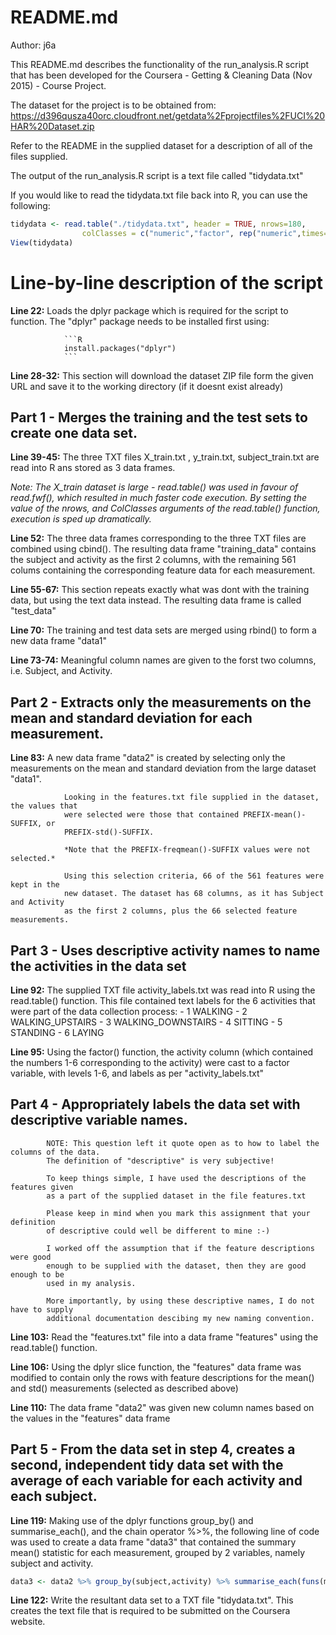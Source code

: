 # README.md

Author: j6a

This README.md describes the functionality of the run_analysis.R script that has been
developed for the Coursera  - Getting & Cleaning Data (Nov 2015) - Course Project.

The dataset for the project is to be obtained from:
https://d396qusza40orc.cloudfront.net/getdata%2Fprojectfiles%2FUCI%20HAR%20Dataset.zip 

Refer to the README in the supplied dataset for a description of all of the files
supplied.

The output of the run_analysis.R script is a text file called "tidydata.txt"

If you would like to read the tidydata.txt file back into R, you can use the following:

```R
tidydata <- read.table("./tidydata.txt", header = TRUE, nrows=180, 
				colClasses = c("numeric","factor", rep("numeric",times=66)))
View(tidydata)
```



# Line-by-line description of the script
 
**Line 22:** 	Loads the dplyr package which is required for the script to function.
				The "dplyr" package needs to be installed first using:
				
				```R
				install.packages("dplyr")
				```
						
**Line 28-32:**	This section will download the dataset ZIP file form the given URL and
				save it to the working directory (if it doesnt exist already)

## Part 1 -	Merges the training and the test sets to create one data set.
		
**Line 39-45:**	The three TXT files X_train.txt , y_train.txt, subject_train.txt are
				read into R ans stored as 3 data frames.
			
*Note:	The X_train dataset is large - read.table() was used in favour
		of read.fwf(), which resulted in much faster code execution.
		By setting the value of the nrows, and ColClasses arguments
		of the read.table() function, execution is sped up
		dramatically.*
			
**Line 52:**	The three data frames corresponding to the three TXT files are
				combined using cbind(). The resulting data frame "training_data"
				contains the subject and activity as the first 2 columns, with the
				remaining 561 colums containing the corresponding feature data for
				each measurement.

**Line 55-67:**	This section repeats exactly what was dont with the training data, 
				but using the text data instead. The resulting data frame is called
				"test_data"
			
**Line 70:**	The training and test data sets are merged using rbind() to form 
				a new data frame "data1"

**Line 73-74:**	Meaningful column names are given to the forst two columns, 
				i.e. Subject, and Activity.
			
## Part 2 -	Extracts only the measurements on the mean and standard deviation for each measurement.
			
**Line 83:**	A new data frame "data2" is created by selecting only the measurements
				on the mean and standard deviation from the large dataset "data1".
			
				Looking in the features.txt file supplied in the dataset, the values that
				were selected were those that contained PREFIX-mean()-SUFFIX, or
				PREFIX-std()-SUFFIX.
			
				*Note that the PREFIX-freqmean()-SUFFIX values were not selected.*

				Using this selection criteria, 66 of the 561 features were kept in the
				new dataset. The dataset has 68 columns, as it has Subject and Activity
				as the first 2 columns, plus the 66 selected feature measurements.

## Part 3 -	Uses descriptive activity names to name the activities in the data set

**Line 92:** 	The supplied TXT file activity_labels.txt was read into R using the
				read.table() function.
				This file contained text labels for the 6 activities that were part
				of the data collection process:
				- 1 WALKING
				- 2 WALKING_UPSTAIRS
				- 3 WALKING_DOWNSTAIRS
				- 4 SITTING
				- 5 STANDING
				- 6 LAYING
			
**Line 95:**	Using the factor() function, the activity column (which contained the
				numbers 1-6 corresponding to the activity) were cast to a factor
				variable, with levels 1-6, and labels as per "activity_labels.txt"
			
			
## Part 4 - Appropriately labels the data set with descriptive variable names. 

			NOTE: This question left it quote open as to how to label the columns of the data.
			The definition of "descriptive" is very subjective!
		
			To keep things simple, I have used the descriptions of the features given
			as a part of the supplied dataset in the file features.txt
		
			Please keep in mind when you mark this assignment that your definition
			of descriptive could well be different to mine :-)
		
			I worked off the assumption that if the feature descriptions were good 
			enough to be supplied with the dataset, then they are good enough to be
			used in my analysis.
		
			More importantly, by using these descriptive names, I do not have to supply
			additional documentation descibing my new naming convention.
		

**Line 103:** 	Read the "features.txt" file into a data frame "features" using the
				read.table() function.

**Line 106:**	Using the dplyr slice function, the "features" data frame was modified to
				contain only the rows with feature descriptions for the mean() and std()
				measurements (selected as described above)
			
**Line 110:**	The data frame "data2" was given new column names based on the values in
				the "features" data frame
		


## Part 5 - From the data set in step 4, creates a second, independent tidy data set with the average of each variable for each activity and each subject. 

**Line 119:**	Making use of the dplyr functions group_by() and summarise_each(), and
				the chain operator %>%, the following line of code was used to create a data 
				frame "data3" that contained the summary mean() statistic for each
				measurement, grouped by 2 variables, namely subject and activity.
			
```R
data3 <- data2 %>% group_by(subject,activity) %>% summarise_each(funs(mean))
```
			
**Line 122:**	Write the resultant data set to a TXT file "tidydata.txt". This creates
				the text file that is required to be submitted on the Coursera website.
			
			
